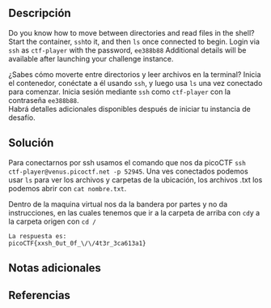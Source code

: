 ## Descripción
Do you know how to move between directories and read files in the shell? Start the container, `ssh`to it, and then `ls` once connected to begin. Login via `ssh` as `ctf-player` with the password,  `ee388b88`
Additional details will be available after launching your challenge instance.

¿Sabes cómo moverte entre directorios y leer archivos en la terminal? Inicia el contenedor, conéctate a él usando `ssh`, y luego usa `ls` una vez conectado para comenzar. Inicia sesión mediante `ssh` como `ctf-player` con la contraseña `ee388b88`.  
Habrá detalles adicionales disponibles después de iniciar tu instancia de desafío.
## Solución
Para conectarnos por ssh usamos el comando que nos da picoCTF `ssh ctf-player@venus.picoctf.net -p 52945`.
Una ves conectados podemos usar `ls` para ver los archivos y carpetas de la ubicación, los archivos .txt los podemos abrir con `cat nombre.txt`.

Dentro de la maquina virtual nos da la bandera por partes y no da instrucciones, en las cuales tenemos que ir a la carpeta de arriba con `cd`y a la carpeta origen con `cd /`
```
La respuesta es:
picoCTF{xxsh_0ut_0f_\/\/4t3r_3ca613a1}
```
## Notas adicionales

## Referencias